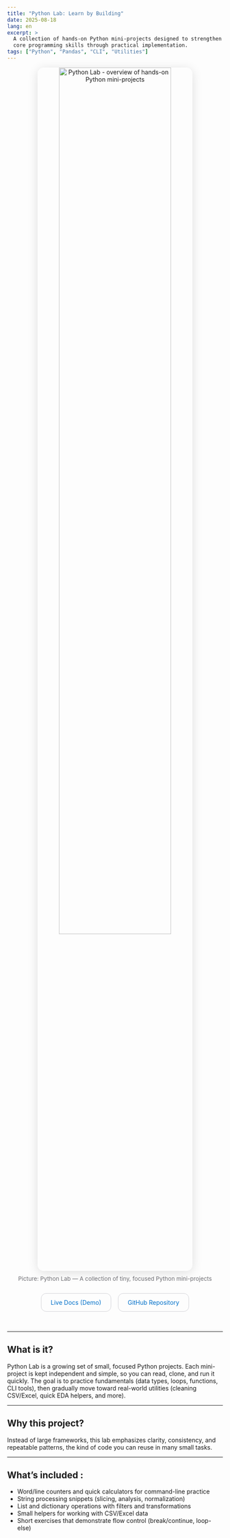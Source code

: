 ```yaml
---
title: "Python Lab: Learn by Building"
date: 2025-08-18
lang: en
excerpt: >
  A collection of hands-on Python mini-projects designed to strengthen
  core programming skills through practical implementation.
tags: ["Python", "Pandas", "CLI", "Utilities"]
---
```


<!-- --- Readability polish (no layout change) --- -->
<style>
/* 基础排版：更舒服的阅读行高与留白 */
article p { line-height: 1.8; font-size: 1.02rem; }
article li { line-height: 1.7; margin: 6px 0; }
article h2 { margin-top: 28px; margin-bottom: 10px; font-weight: 650; }

/* 更轻的分隔线与间距 */
article hr { border: 0; border-top: 1px solid #e6e6e6; margin: 28px 0; }

/* Hero 图与说明文字的细节（不改变你原本尺寸与位置） */
article figure { margin: 8px auto 20px auto; }
article figure img { border-radius: 14px; box-shadow: 0 4px 24px rgba(0,0,0,0.12); }
article figure figcaption { color: #6e6e73; font-size: 0.95em; margin-top: 10px; }

/* 轻量按钮悬停效果（不改变你的按钮样式，仅改善交互反馈） */
article a:hover { opacity: 0.9; }
</style>

<!-- ===== Hero Visual ===== -->
<figure style="margin: 8px auto 20px auto; text-align:center; max-width:1100px;">
  <img src="/images/projects/project1.png"
       alt="Python Lab - overview of hands-on Python mini-projects"
       style="width:72%; max-width:980px; height:auto; display:block; margin:0 auto; border-radius:14px; box-shadow:0 4px 24px rgba(0,0,0,0.12);" />
  <figcaption style="margin-top:10px; font-size:0.95em; color:#6e6e73;">
    Picture: Python Lab — A collection of tiny, focused Python mini-projects
  </figcaption>
</figure>

<!-- ===== CTA Buttons ===== -->
<div style="text-align:center; margin:20px 0 40px 0;">
  <a href="https://xiaosihuang003.github.io/python-lab/" target="_blank"
     style="display:inline-block; margin:6px; padding:12px 22px; border:1px solid #d2d2d7; border-radius:12px; text-decoration:none; color:#0070c9;">
     Live Docs (Demo)
  </a>
  <a href="https://github.com/xiaosihuang003/python-lab" target="_blank"
     style="display:inline-block; margin:6px; padding:12px 22px; border:1px solid #d2d2d7; border-radius:12px; text-decoration:none; color:#0070c9;">
     GitHub Repository
  </a>
</div>

---

## What is it?

Python Lab is a growing set of small, focused Python projects. Each mini-project is kept independent and simple, so you can read, clone, and run it quickly. The goal is to practice fundamentals (data types, loops, functions, CLI tools), then gradually move toward real-world utilities (cleaning CSV/Excel, quick EDA helpers, and more).

---

## Why this project?

Instead of large frameworks, this lab emphasizes clarity, consistency, and repeatable patterns, the kind of code you can reuse in many small tasks.

---

## What’s included :

- Word/line counters and quick calculators for command-line practice
- String processing snippets (slicing, analysis, normalization)
- List and dictionary operations with filters and transformations
- Small helpers for working with CSV/Excel data
- Short exercises that demonstrate flow control (break/continue, loop-else)

